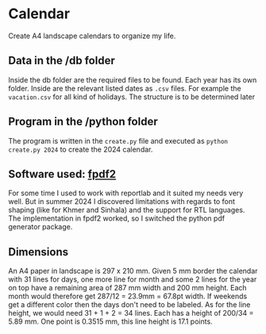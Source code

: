 # Calendar

Create A4 landscape calendars to organize my life.

## Data in the /db folder

Inside the db folder are the required files to be found. Each year has its own folder. Inside are the relevant listed dates as `.csv` files. For example the `vacation.csv` for all kind of holidays. The structure is to be determined later

## Program in the /python folder

The program is written in the `create.py` file and executed as `python create.py 2024` to create the 2024 calendar.

## Software used: [fpdf2](https://py-pdf.github.io/fpdf2/index.html)

For some time I used to work with reportlab and it suited my needs very well. But in summer 2024 I discovered limitations with regards to font shaping (like for Khmer and Sinhala) and the support for RTL languages. The implementation in fpdf2 worked, so I switched the python pdf generator package.

## Dimensions

An A4 paper in landscape is 297 x 210 mm. Given 5 mm border the calendar with 31 lines for days, one more line for month and some 2 lines for the year on top have a remaining area of 287 mm width and 200 mm height. Each month would therefore get 287/12 = 23.9mm = 67.8pt width. If weekends get a different color then the days don't need to be labeled. As for the line height, we would need 31 + 1 + 2 = 34 lines. Each has a height of 200/34 = 5.89 mm. One point is 0.3515 mm, this line height is 17.1 points.
